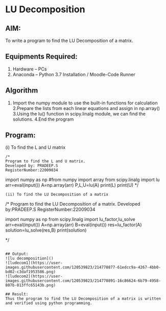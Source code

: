 # LU Decomposition 

## AIM:
To write a program to find the LU Decomposition of a matrix.

## Equipments Required:
1. Hardware – PCs
2. Anaconda – Python 3.7 Installation / Moodle-Code Runner

## Algorithm
1. Import the numpy module to use the built-in functions for calculation
2.Prepare the lists from each linear equations and assign in np.array()
3.Using the lu() function in scipy.linalg module, we can find the solutions.
4.End the program 

## Program:
(i) To find the L and U matrix
```
/*
Program to find the L and U matrix.
Developed by: PRADEEP.S 
RegisterNumber:22009034 
```
import numpy as np  #from numpy import array
from scipy.linalg import lu
arr=eval(input())
A=np.array(arr)
P,L,U=lu(A)
print(L)
print(U)
*/
```
(ii) To find the LU Decomposition of a matrix
```
/*
Program to find the LU Decomposition of a matrix.
Developed by:PRADEEP.S 
RegisterNumber:22009034 

import numpy as np
from scipy.linalg import lu_factor,lu_solve
arr=eval(input())
A=np.array(arr)
B=eval(input())
res=lu_factor(A)
solution=lu_solve(res,B)
print(solution)


*/
```

## Output:
![lu decomposition]()
![ludecom1](https://user-images.githubusercontent.com/120539823/214770877-61edcc9a-4267-4bb0-bd02-c3daf1953586.png)
![ludecom2](https://user-images.githubusercontent.com/120539823/214770891-16c86624-6b79-4958-807b-013ffc65143b.png)

## Result:
Thus the program to find the LU Decomposition of a matrix is written and verified using python programming.

